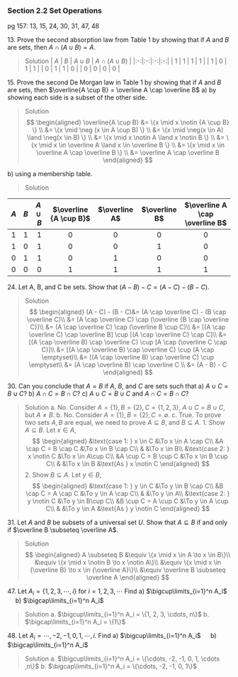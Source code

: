 ### Section 2.2 Set Operations
pg 157:  13, 15, 24, 30, 31, 47, 48

13\.  Prove the second absorption law from Table 1 by showing that if $A$ and $B$ are sets, then $A \cap (A \cup B) = A$.
>Solution
| $A$ | $B$ | $A \cup B$ | $A \cap (A \cup B)$ |
|:-:|:-:|:-:|:-:|
| 1 | 1 | 1 | 1 |
| 1 | 0 | 1 | 1 |
| 0 | 1 | 1 | 0 |
| 0 | 0 | 0 | 0 |

15\. Prove the second De Morgan law in Table 1 by showing that if $A$ and $B$ are sets, then $\overline{A \cup B} = \overline A \cap \overline B$
a) by showing each side is a subset of the other side.
>Solution
$$
\begin{aligned}
\overline{A \cup B} &= \{x \mid x \notin {A \cup B} \} \\
&= \{x \mid \neg (x \in A \cup B) \} \\
&= \{x \mid \neg(x \in A) \land \neg(x \in B) \} \\
&= \{x \mid x \notin A \land x \notin B \} \\
&= \{x \mid x \in \overline A \land x \in \overline B \} \\
&= \{x \mid x \in \overline A \cap \overline B \} \\
&= \overline A \cap \overline B
\end{aligned}
$$

b) using a membership table.
>Solution

| $A$ | $B$ | $A \cup B$ | $\overline {A \cup B}$ | $\overline A$ | $\overline B$ | $\overline A \cap \overline B$ |
|:-:|:-:|:-:|:-:|:-:|:-:|:-:|
| 1 | 1 | 1 | 0 | 0 | 0 | 0 |
| 1 | 0 | 1 | 0 | 0 | 1 | 0 |
| 0 | 1 | 1 | 0 | 1 | 0 | 0 |
| 0 | 0 | 0 | 1 | 1 | 1 | 1 |


24\. Let A, B, and C be sets. Show that $(A - B) - C = (A - C) - (B - C)$.
>Solution
$$
\begin{aligned}
(A - C) - (B - C)&= (A \cap \overline C) - (B \cap \overline C)\\
&= (A \cap \overline C) \cap (\overline {B \cap \overline C})\\
&= (A \cap \overline C) \cap (\overline B \cup C)\\
&= [(A \cap \overline C) \cap \overline B] \cup [(A \cap \overline C) \cap C]\\
&= [(A \cap \overline B) \cap \overline C) \cup [A \cap (\overline C \cap C)]\\
&= [(A \cap \overline B) \cap \overline C) \cup (A \cap \emptyset)\\
&= [(A \cap \overline B) \cap \overline C) \cup \emptyset\\
&= (A \cap \overline B) \cap \overline C \\
&= (A - B) - C
\end{aligned}
$$

30\. Can you conclude that $A = B$ if $A$, $B$, and $C$ are sets such that
a) $A \cup C = B \cup C$?
b) $A \cap C = B \cap C$?
c) $A \cup C = B \cup C$ and $A \cap C = B \cap C$?
>Solution
a. No. Consider $A = \{1\}, B = \{2\}, C = \{1, 2, 3\}$, $A \cup C = B \cup C$, but $A \ne B$.
b. No. Consider $A = \{1\}, B = \{2\}, C = \emptyset$.
c. True. To prove two sets $A, B$ are equal, we need to prove $A \subseteq B$, and $B \subseteq A$.
1\. Show $A \subseteq B$. Let $x \in A$,
$$
\begin{aligned}
&\text{case 1: } x \in C &\To x \in A \cap C\\
&A \cap C = B \cap C &\To x \in B \cap C\\
& &\To x \in B\\
&\text{case 2: } x \notin C &\To x \in A\cup C\\
&A \cup C = B \cup C &\To x \in B \cup C\\
& &\To x \in B &\text{As } x \notin C
\end{aligned}
$$
2\. Show $B \subseteq A$. Let $y \in B$,
$$
\begin{aligned}
&\text{case 1: } y \in C &\To y \in B \cap C\\
&B \cap C = A \cap C &\To y \in A \cap C\\
& &\To y \in A\\
&\text{case 2: } y \notin C &\To y \in B\cup C\\
&B \cup C = A \cup C &\To y \in A \cup C\\
& &\To y \in A &\text{As } y \notin C
\end{aligned}
$$


31\. Let $A$ and $B$ be subsets of a universal set $U$. Show that $A \subseteq B$ if and only if $\overline B \subseteq \overline A$.
>Solution
$$
\begin{aligned}
A \subseteq B &\equiv \{x \mid x \in A \to x \in B\}\\
&\equiv \{x \mid x \notin B \to x \notin A\}\\
&\equiv \{x \mid x \in {\overline B} \to x \in {\overline A}\}\\
&\equiv \overline B \subseteq \overline A
\end{aligned}
$$

47\. Let $A_i = \{1, 2, 3, \cdots,i\}$ for $i = 1, 2, 3, \cdots$ Find
a) $\bigcup\limits_{i=1}^n A_i$ &emsp; b) $\bigcap\limits_{i=1}^n A_i$
>Solution
a. $\bigcup\limits_{i=1}^n A_i = \{1, 2, 3, \cdots, n\}$
b. $\bigcap\limits_{i=1}^n A_i = \{1\}$

48\.  Let $A_i = {\cdots, -2, -1, 0, 1, \cdots ,i}$. Find
a) $\bigcup\limits_{i=1}^n A_i$ &emsp; b) $\bigcap\limits_{i=1}^n A_i$
>Solution
a. $\bigcup\limits_{i=1}^n A_i = \{\cdots, -2, -1, 0, 1, \cdots ,n\}$
b. $\bigcap\limits_{i=1}^n A_i = \{\cdots, -2, -1, 0, 1\}$
